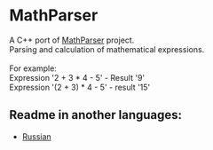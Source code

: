 # MathParser

A C++ port of [MathParser](https://github.com/SoftStoneDevelop/MathParser) project.<br>
Parsing and calculation of mathematical expressions.<br><br>
For example:<br>
Expression '2 + 3 * 4 - 5' - Result '9'<br>
Expression '(2 + 3) * 4 - 5' - result '15'<br>
## Readme in another languages:
 - [Russian](https://github.com/SoftStoneDevelop/MathParser-Port/blob/main/README_ru.md)
